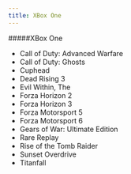 ```yaml
---
title: XBox One
---
```


#####XBox One

- Call of Duty: Advanced Warfare
- Call of Duty: Ghosts
- Cuphead
- Dead Rising 3
- Evil Within, The
- Forza Horizon 2
- Forza Horizon 3
- Forza Motorsport 5
- Forza Motorsport 6
- Gears of War: Ultimate Edition
- Rare Replay
- Rise of the Tomb Raider
- Sunset Overdrive
- Titanfall
